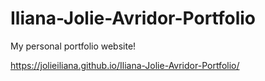 # Iliana-Jolie-Avridor-Portfolio
My personal portfolio website!

https://jolieiliana.github.io/Iliana-Jolie-Avridor-Portfolio/
